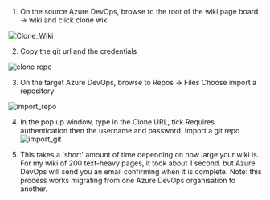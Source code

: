 1. On the source Azure DevOps, browse to the root of the wiki page board -> wiki and click clone wiki

![Clone_Wiki](https://user-images.githubusercontent.com/19664186/118852638-3dd65900-b8d3-11eb-8127-d05910fe3046.png)

2. Copy the git url and the credentials

![clone repo](https://user-images.githubusercontent.com/19664186/118852827-6a8a7080-b8d3-11eb-8796-48a017fcbe5f.png)

3. On the target Azure DevOps, browse to Repos -> Files
Choose import a repository

![import_repo](https://user-images.githubusercontent.com/19664186/118852902-7fff9a80-b8d3-11eb-83c2-724d34b0c476.png)

4. In the pop up window, type in the Clone URL, tick Requires authentication then the username and password.
Import a git repo
![import_git](https://user-images.githubusercontent.com/19664186/118852938-8857d580-b8d3-11eb-84d1-25f7946a2fc8.png)

5. This takes a 'short' amount of time depending on how large your wiki is. For my wiki of 200 text-heavy pages, it took about 1 second. but Azure DevOps will send you an email confirming when it is complete.
Note: this process works migrating from one Azure DevOps organisation to another.
